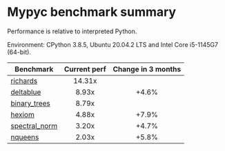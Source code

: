# Mypyc benchmark summary

Performance is relative to interpreted Python.

Environment: CPython 3.8.5, Ubuntu 20.04.2 LTS and Intel Core i5-1145G7 (64-bit).

| Benchmark | Current perf | Change in 3 months |
| --- | :---: | :---: |
| [richards](benchmarks/richards.md) | 14.31x |  |
| [deltablue](benchmarks/deltablue.md) | 8.93x | +4.6% |
| [binary_trees](benchmarks/binary_trees.md) | 8.79x |  |
| [hexiom](benchmarks/hexiom.md) | 4.88x | +7.9% |
| [spectral_norm](benchmarks/spectral_norm.md) | 3.20x | +4.7% |
| [nqueens](benchmarks/nqueens.md) | 2.03x | +5.8% |
